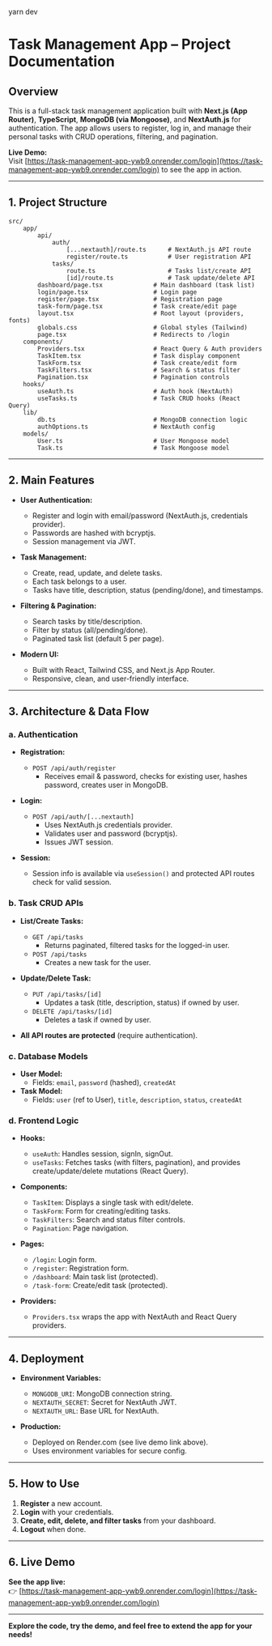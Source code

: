 yarn dev

# Task Management App – Project Documentation

## Overview

This is a full-stack task management application built with **Next.js (App Router)**, **TypeScript**, **MongoDB (via Mongoose)**, and **NextAuth.js** for authentication. The app allows users to register, log in, and manage their personal tasks with CRUD operations, filtering, and pagination.

**Live Demo:**  
Visit [https://task-management-app-ywb9.onrender.com/login](https://task-management-app-ywb9.onrender.com/login) to see the app in action.

---

## 1. Project Structure

```
src/
	app/
		api/
			auth/
				[...nextauth]/route.ts      # NextAuth.js API route
				register/route.ts           # User registration API
			tasks/
				route.ts                    # Tasks list/create API
				[id]/route.ts               # Task update/delete API
		dashboard/page.tsx              # Main dashboard (task list)
		login/page.tsx                  # Login page
		register/page.tsx               # Registration page
		task-form/page.tsx              # Task create/edit page
		layout.tsx                      # Root layout (providers, fonts)
		globals.css                     # Global styles (Tailwind)
		page.tsx                        # Redirects to /login
	components/
		Providers.tsx                   # React Query & Auth providers
		TaskItem.tsx                    # Task display component
		TaskForm.tsx                    # Task create/edit form
		TaskFilters.tsx                 # Search & status filter
		Pagination.tsx                  # Pagination controls
	hooks/
		useAuth.ts                      # Auth hook (NextAuth)
		useTasks.ts                     # Task CRUD hooks (React Query)
	lib/
		db.ts                           # MongoDB connection logic
		authOptions.ts                  # NextAuth config
	models/
		User.ts                         # User Mongoose model
		Task.ts                         # Task Mongoose model
```

---

## 2. Main Features

- **User Authentication:**

  - Register and login with email/password (NextAuth.js, credentials provider).
  - Passwords are hashed with bcryptjs.
  - Session management via JWT.

- **Task Management:**

  - Create, read, update, and delete tasks.
  - Each task belongs to a user.
  - Tasks have title, description, status (pending/done), and timestamps.

- **Filtering & Pagination:**

  - Search tasks by title/description.
  - Filter by status (all/pending/done).
  - Paginated task list (default 5 per page).

- **Modern UI:**
  - Built with React, Tailwind CSS, and Next.js App Router.
  - Responsive, clean, and user-friendly interface.

---

## 3. Architecture & Data Flow

### a. **Authentication**

- **Registration:**

  - `POST /api/auth/register`
    - Receives email & password, checks for existing user, hashes password, creates user in MongoDB.

- **Login:**

  - `POST /api/auth/[...nextauth]`
    - Uses NextAuth.js credentials provider.
    - Validates user and password (bcryptjs).
    - Issues JWT session.

- **Session:**
  - Session info is available via `useSession()` and protected API routes check for valid session.

### b. **Task CRUD APIs**

- **List/Create Tasks:**

  - `GET /api/tasks`
    - Returns paginated, filtered tasks for the logged-in user.
  - `POST /api/tasks`
    - Creates a new task for the user.

- **Update/Delete Task:**

  - `PUT /api/tasks/[id]`
    - Updates a task (title, description, status) if owned by user.
  - `DELETE /api/tasks/[id]`
    - Deletes a task if owned by user.

- **All API routes are protected** (require authentication).

### c. **Database Models**

- **User Model:**
  - Fields: `email`, `password` (hashed), `createdAt`
- **Task Model:**
  - Fields: `user` (ref to User), `title`, `description`, `status`, `createdAt`

### d. **Frontend Logic**

- **Hooks:**

  - `useAuth`: Handles session, signIn, signOut.
  - `useTasks`: Fetches tasks (with filters, pagination), and provides create/update/delete mutations (React Query).

- **Components:**

  - `TaskItem`: Displays a single task with edit/delete.
  - `TaskForm`: Form for creating/editing tasks.
  - `TaskFilters`: Search and status filter controls.
  - `Pagination`: Page navigation.

- **Pages:**

  - `/login`: Login form.
  - `/register`: Registration form.
  - `/dashboard`: Main task list (protected).
  - `/task-form`: Create/edit task (protected).

- **Providers:**
  - `Providers.tsx` wraps the app with NextAuth and React Query providers.

---

## 4. Deployment

- **Environment Variables:**

  - `MONGODB_URI`: MongoDB connection string.
  - `NEXTAUTH_SECRET`: Secret for NextAuth JWT.
  - `NEXTAUTH_URL`: Base URL for NextAuth.

- **Production:**
  - Deployed on Render.com (see live demo link above).
  - Uses environment variables for secure config.

---

## 5. How to Use

1. **Register** a new account.
2. **Login** with your credentials.
3. **Create, edit, delete, and filter tasks** from your dashboard.
4. **Logout** when done.

---

## 6. Live Demo

**See the app live:**  
👉 [https://task-management-app-ywb9.onrender.com/login](https://task-management-app-ywb9.onrender.com/login)

---

**Explore the code, try the demo, and feel free to extend the app for your needs!**
